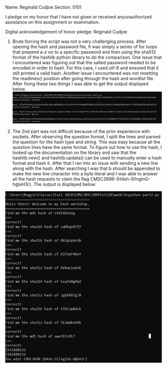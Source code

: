 Name: Reginald Cudjoe 
Section: 0101

I pledge on my honor that I have not given or received anyunauthorized assistance on this assignment or examination.

Digital acknowledgement of honor pledge: Reginald Cudjoe

1. Brute forcing the script was not a very challenging process. After opening the hash and password file, It was simply a series of for loops that prepend a-z on to a specific password and then using the sha512 format of the hashlib python library to do the comparison. One issue that I encountered was figuring out that the salted password needed to be encoded in order to hash. For this case, I used utf-8 and ensured that it still printed a valid hash. Another issue I encountered was not resetting the readlines() position after going through the hash and wordlist file. After fixing these two things I was able to get the output displayed below. 
![Part1](wp1.png)

2. The 2nd part was not difficult because of the prior experience with sockets. After observing the question format, I split the lines and parsed the question for the hash type and string. This was easy because all the question lines have the same format. To figure out how to use the hash, I looked up the documentation on the library and saw that the hashlib.new() and hashlib.updata() can be used to manually enter a hash format and hash it. After that I ran into an issue with sending a new line along with the hash. After searching I was that b should be appended to make the new line character into a byte literal and I was able to answer all the hash requests to claim the flag CMSC389R-{H4sh-5l!ngInG-h@sH3r}. The output is displayed below:

![Part2](wp2.png)